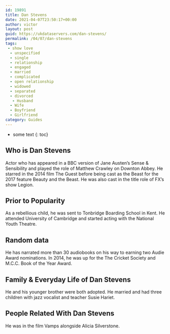 ```yaml
---
id: 19891
title: Dan Stevens
date: 2021-04-07T23:50:17+00:00
author: victor
layout: post
guid: https://ukdataservers.com/dan-stevens/
permalink: /04/07/dan-stevens
tags:
 - show love
  - unspecified
  - single
  - relationship
  - engaged
  - married
  - complicated
  - open relationship
  - widowed
  - separated
  - divorced
   - Husband
  - Wife
  - Boyfriend
  - Girlfriend
category: Guides
---
```


* some text
{: toc}


## Who is Dan Stevens



Actor who has appeared in a BBC version of Jane Austen&#8217;s Sense & Sensibility and played the role of Matthew Crawley on Downton Abbey. He starred in the 2014 film The Guest before being cast as the Beast for the 2017 feature Beauty and the Beast. He was also cast in the title role of FX&#8217;s show Legion. 

                
                
                
## Prior to Popularity



As a rebellious child, he was sent to Tonbridge Boarding School in Kent. He attended University of Cambridge and started acting with the National Youth Theatre. 

                
                
                
## Random data



He has narrated more than 30 audiobooks on his way to earning two Audie Award nominations. In 2014, he was up for the The Cricket Society and M.C.C. Book of the Year Award. 

                
                
                
## Family & Everyday Life of Dan Stevens



He and his younger brother were both adopted. He married and had three children with jazz vocalist and teacher Susie Hariet. 

                
                
                
## People Related With Dan Stevens



He was in the film Vamps alongside Alicia Silverstone. 

                
              
            
          
          
          